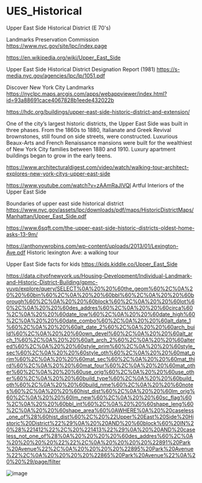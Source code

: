 # UES_Historical
Upper East Side Historical District (E 70's)

Landmarks Preservation Commission
https://www.nyc.gov/site/lpc/index.page

https://en.wikipedia.org/wiki/Upper_East_Side

Upper East Side Historical District Designation Report (1981)
https://s-media.nyc.gov/agencies/lpc/lp/1051.pdf


Discover New York City Landmarks
https://nyclpc.maps.arcgis.com/apps/webappviewer/index.html?id=93a88691cace4067828b1eede432022b

https://hdc.org/buildings/upper-east-side-historic-district-and-extension/

One of the city’s largest historic districts, the Upper East Side was built in three phases. From the 1860s to 1880, Italianate and Greek Revival brownstones, still found on side streets, were constructed. Luxurious Beaux-Arts and French Renaissance mansions were built for the wealthiest of New York City families between 1880 and 1910. Luxury apartment buildings began to grow in the early teens.

https://www.architecturaldigest.com/video/watch/walking-tour-architect-explores-new-york-citys-upper-east-side


https://www.youtube.com/watch?v=zAAmRaJlVQI
Artful Interiors of the Upper East Side

Boundaries of upper east side historical district
https://www.nyc.gov/assets/lpc/downloads/pdf/maps/HistoricDistrictMaps/Manhattan/Upper_East_Side.pdf

https://www.6sqft.com/the-upper-east-side-historic-districts-oldest-home-asks-13-9m/

https://anthonywrobins.com/wp-content/uploads/2013/01/Lexington-Ave.pdf
Historic lexington Ave: a walking tour

Upper East Side facts for kids
https://kids.kiddle.co/Upper_East_Side

https://data.cityofnewyork.us/Housing-Development/Individual-Landmark-and-Historic-District-Building/gpmc-yuvp/explore/query/SELECT%0A%20%20%60the_geom%60%2C%0A%20%20%60bin%60%2C%0A%20%20%60bbl%60%2C%0A%20%20%60borough%60%2C%0A%20%20%60block%60%2C%0A%20%20%60lot%60%2C%0A%20%20%60des_addres%60%2C%0A%20%20%60circa%60%2C%0A%20%20%60date_low%60%2C%0A%20%20%60date_high%60%2C%0A%20%20%60date_combo%60%2C%0A%20%20%60alt_date_1%60%2C%0A%20%20%60alt_date_2%60%2C%0A%20%20%60arch_build%60%2C%0A%20%20%60own_devel%60%2C%0A%20%20%60alt_arch_1%60%2C%0A%20%20%60alt_arch_2%60%2C%0A%20%20%60altered%60%2C%0A%20%20%60style_prim%60%2C%0A%20%20%60style_sec%60%2C%0A%20%20%60style_oth%60%2C%0A%20%20%60mat_prim%60%2C%0A%20%20%60mat_sec%60%2C%0A%20%20%60mat_third%60%2C%0A%20%20%60mat_four%60%2C%0A%20%20%60mat_other%60%2C%0A%20%20%60use_orig%60%2C%0A%20%20%60use_other%60%2C%0A%20%20%60build_type%60%2C%0A%20%20%60build_oth%60%2C%0A%20%20%60build_nme%60%2C%0A%20%20%60notes%60%2C%0A%20%20%60hist_dist%60%2C%0A%20%20%60lm_orig%60%2C%0A%20%20%60lm_new%60%2C%0A%20%20%60sc_flag%60%2C%0A%20%20%60bbl_int%60%2C%0A%20%20%60shape_leng%60%2C%0A%20%20%60shape_area%60%0AWHERE%0A%20%20caseless_one_of%28%60hist_dist%60%2C%20%22Upper%20East%20Side%20Historic%20District%22%29%0A%20%20AND%20%60block%60%20IN%20%28%221412%22%2C%20%221413%22%29%0A%20%20AND%20caseless_not_one_of%28%0A%20%20%20%20%60des_addres%60%2C%0A%20%20%20%20%22%22%2C%0A%20%20%20%20%22891%20Park%20Avenue%22%2C%0A%20%20%20%20%22895%20Park%20Avenue%22%2C%0A%20%20%20%20%22865%20Park%20Avenue%22%0A%20%20%29/page/filter

![image](https://github.com/user-attachments/assets/7dc6b584-bd1f-41c6-9002-f3ce98ad03a0)
